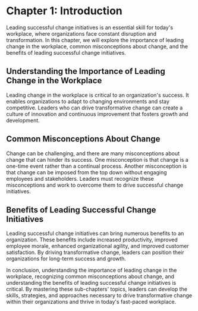 Chapter 1: Introduction
=======================

Leading successful change initiatives is an essential skill for today's workplace, where organizations face constant disruption and transformation. In this chapter, we will explore the importance of leading change in the workplace, common misconceptions about change, and the benefits of leading successful change initiatives.

Understanding the Importance of Leading Change in the Workplace
---------------------------------------------------------------

Leading change in the workplace is critical to an organization's success. It enables organizations to adapt to changing environments and stay competitive. Leaders who can drive transformative change can create a culture of innovation and continuous improvement that fosters growth and development.

Common Misconceptions About Change
----------------------------------

Change can be challenging, and there are many misconceptions about change that can hinder its success. One misconception is that change is a one-time event rather than a continual process. Another misconception is that change can be imposed from the top down without engaging employees and stakeholders. Leaders must recognize these misconceptions and work to overcome them to drive successful change initiatives.

Benefits of Leading Successful Change Initiatives
-------------------------------------------------

Leading successful change initiatives can bring numerous benefits to an organization. These benefits include increased productivity, improved employee morale, enhanced organizational agility, and improved customer satisfaction. By driving transformative change, leaders can position their organizations for long-term success and growth.

In conclusion, understanding the importance of leading change in the workplace, recognizing common misconceptions about change, and understanding the benefits of leading successful change initiatives is critical. By mastering these sub-chapters' topics, leaders can develop the skills, strategies, and approaches necessary to drive transformative change within their organizations and thrive in today's fast-paced workplace.
